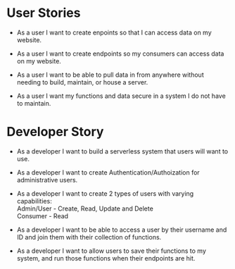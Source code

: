 # User Stories 

* As a user I want to create enpoints so that I can access data on my website.

* As a user I want to create endpoints so my consumers can access data on my website. 

* As a user I want to be able to pull data in from anywhere without needing to build, maintain, or house a server. 

* As a user I want my functions and data secure in a system I do not have to maintain. 


# Developer Story 

* As a developer I want to build a serverless system that users will want to use. 

* As a developer I want to create Authentication/Authoization for administrative users. 

* As a developer I want to create 2 types of users with varying capabilities:
 <br>Admin/User - Create, Read, Update and Delete
 <br>Consumer - Read

* As a developer I want to be able to access a user by their username and ID and join them with their collection of functions. 

* As a developer I want to allow users to save their functions to my system, and run those functions when their endpoints are hit. 


